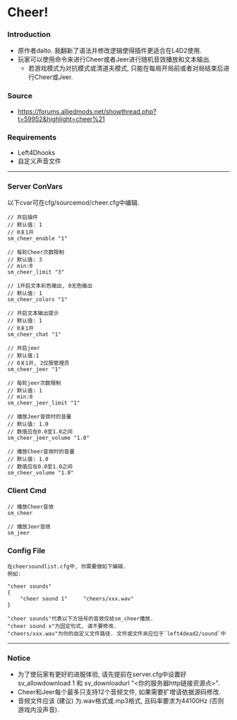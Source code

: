 # Cheer!

### Introduction
 - 原作者dalto. 我翻新了语法并修改逻辑使得插件更适合在L4D2使用.
 - 玩家可以使用命令来进行Cheer或者Jeer进行随机音效播放和文本输出.
   * 若游戏模式为对抗模式或清道夫模式, 只能在每局开局前或者对局结束后进行Cheer或Jeer.

### Source
 - https://forums.alliedmods.net/showthread.php?t=59952&highlight=cheer%21

### Requirements
 - Left4Dhooks
 - 自定义声音文件

<hr>

### Server ConVars
以下cvar可在cfg/sourcemod/cheer.cfg中编辑.
```
// 开启插件
// 默认值: 1 
// 0关1开
sm_cheer_enable "1"

// 每轮Cheer次数限制
// 默认值: 3
// min:0
sm_cheer_limit "3"

// 1开启文本彩色输出, 0无色输出
// 默认值: 1
sm_cheer_colors "1"

// 开启文本输出提示
// 默认值: 1
// 0关1开
sm_cheer_chat "1"

// 开启jeer
// 默认值:1
// 0关1开, 2仅限管理员
sm_cheer_jeer "1"

// 每轮jeer次数限制
// 默认值: 1
// min:0
sm_cheer_jeer_limit "1"

// 播放Jeer音效时的音量
// 默认值: 1.0
// 数值应在0.0至1.0之间
sm_cheer_jeer_volume "1.0"

// 播放Cheer音效时的音量
// 默认值: 1.0
// 数值应在0.0至1.0之间
sm_cheer_volume "1.0"
```

### Client Cmd
```
// 播放Cheer音效
sm_cheer

// 播放Jeer音效
sm_jeer
```

### Config File
```
在cheersoundlist.cfg中, 你需要做如下编辑.
例如:

"cheer sounds"
{
	"cheer sound 1"		"cheers/xxx.wav"
}

"cheer sounds"代表以下方括号的音效仅给sm_cheer播放.
"cheer sound x"为固定句式, 请不要修改.
"cheers/xxx.wav"为你的自定义文件路径. 文件或文件夹应位于`left4dead2/sound`中
```

<hr>

### Notice
 - 为了使玩家有更好的进服体验, 请先提前在server.cfg中设置好 sv_allowdownload 1 和 sv_downloadurl "<你的服务器http链接资源点>".
 - Cheer和Jeer每个最多只支持12个音频文件, 如果需要扩增请依据源码修改.
 - 音频文件应该 (建议) 为.wav格式或.mp3格式, 且码率要求为44100Hz (否则游戏内没声音).
